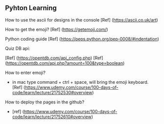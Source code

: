 ## Pyhton Learning

How to use the ascii for designs in the console 
[Ref] (https://ascii.co.uk/art) 

How to get the emoji?
[Ref] (https://getemoji.com/)

Python coding guide
[Ref] (https://peps.python.org/pep-0008/#indentation)

Quiz DB api:

[Ref] (https://opentdb.com/api_config.php)
[Ref] (https://opentdb.com/api.php?amount=100&type=boolean)

How to enter emoji?
- in mac type command + ctrl + space, will bring the emoji keyboard.
[Ref] (https://www.udemy.com/course/100-days-of-code/learn/lecture/21752530#overview)

How to deploy the pages in the github?
- [ref] (https://www.udemy.com/course/100-days-of-code/learn/lecture/21752610#overview)
